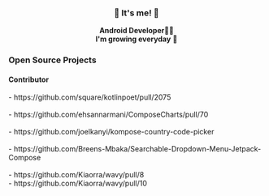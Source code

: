 
 
<h3 align="center"> 👋 It's me! 👋 </h3>
<p align="center">
  <b>Android Developer</b>👩‍💻<br>
  <b>I'm growing everyday</b> 🌿
</p> 


<h3 align="left"> Open Source Projects </h3>


<h4 align="left"> Contributor </h3>
- https://github.com/square/kotlinpoet/pull/2075
<br><br>
- https://github.com/ehsannarmani/ComposeCharts/pull/70
<br><br>
- https://github.com/joelkanyi/kompose-country-code-picker
<br><br>
- https://github.com/Breens-Mbaka/Searchable-Dropdown-Menu-Jetpack-Compose
<br><br>
- https://github.com/Kiaorra/wavy/pull/8
<br>
- https://github.com/Kiaorra/wavy/pull/10
